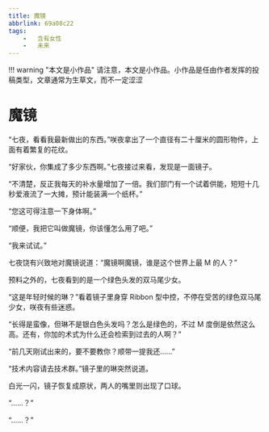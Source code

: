 ```yaml
---
title: 魔镜
abbrlink: 69a08c22
tags:
	-	含有女性
	-	未来
---
```


!!! warning "本文是小作品"
    请注意，本文是小作品。小作品是任由作者发挥的投稿类型，文章通常为生草文，而不一定涩涩
<br/>

# 魔镜
“七夜，看看我最新做出的东西。”咲夜拿出了一个直径有二十厘米的圆形物件，上面有着繁复的花纹。

“好家伙，你集成了多少东西啊。”七夜接过来看，发现是一面镜子。

“不清楚，反正我每天的补水量增加了一倍。我们部门有一个试着供能，短短十几秒爱液流了一大摊，预计能装满一个纸杯。”

“您这可得注意一下身体啊。”

“顺便，我把它叫做魔镜，你该懂怎么用了吧。”

“我来试试。”

七夜饶有兴致地对魔镜说道：“魔镜啊魔镜，谁是这个世界上最 M 的人？”

预料之外的，七夜看到的是一个绿色头发的双马尾少女。

“这是年轻时候的琳？”看着镜子里身穿 Ribbon 型中控，不停在受苦的绿色双马尾少女，咲夜有些迷惑。

“长得是蛮像，但琳不是银白色头发吗？怎么是绿色的，不过 M 度倒是依然这么高。还有，你加的术式为什么还会检索到过去的人啊？”

“前几天刚试出来的，要不要教你？顺带一提我还……”

“技术内容请去技术群。”镜子里的琳突然说道。

白光一闪，镜子恢复成原状，两人的嘴里则出现了口球。

“……？”

“……？”